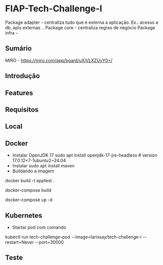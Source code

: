 # FIAP-Tech-Challenge-I

Package adapter - centraliza tudo que é externa a aplicação. Ex.: acesso a db, apis externas ..
Package core - centraliza regras de negócio
Package infra - 



## Sumário 
MIRO - https://miro.com/app/board/uXjVLXZUyY0=/

## Introdução 
## Features
## Requisitos
## Local
## Docker
- Instalar OpenJDK 17
sudo apt install openjdk-17-jre-headless  # version 17.0.12+7-1ubuntu2~24.04
- Instalar
sudo apt install maven
- Buildando a imagem

docker build -t apptest .

docker-compose build  

docker-compose up -d

## Kubernetes
- Startar pod com comando
  
kubectl run tech-challenge-pod --image=larissay/tech-challenge-i --restart=Never --port=30000

## Teste
